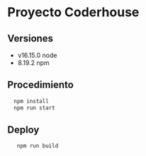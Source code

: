 # Proyecto Coderhouse 

## Versiones
  - v16.15.0 node
  - 8.19.2 npm



## Procedimiento

  ```bash
    npm install
    npm run start
  ```
    
 

## Deploy
 ```bash
    npm run build
  ```
